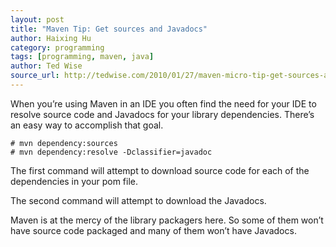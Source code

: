 ```yaml
---
layout: post
title: "Maven Tip: Get sources and Javadocs"
author: Haixing Hu
category: programming
tags: [programming, maven, java]
author: Ted Wise
source_url: http://tedwise.com/2010/01/27/maven-micro-tip-get-sources-and-javadocs/
---
```


When you’re using Maven in an IDE you often find the need for your IDE to resolve source code and Javadocs for your library dependencies. There’s an easy way to accomplish that goal.

    # mvn dependency:sources
    # mvn dependency:resolve -Dclassifier=javadoc

The first command will attempt to download source code for each of the dependencies in your pom file.

The second command will attempt to download the Javadocs.

Maven is at the mercy of the library packagers here. So some of them won’t have source code packaged and many of them won’t have Javadocs.